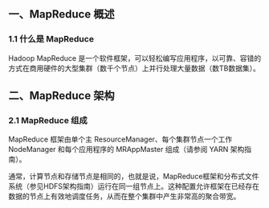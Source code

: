 ## 一、MapReduce 概述

### 1.1 什么是 MapReduce

Hadoop MapReduce 是一个软件框架，可以轻松编写应用程序，以可靠、容错的方式在商用硬件的大型集群（数千个节点）上并行处理大量数据（数TB数据集）。





## 二、MapReduce 架构

### 2.1 MapReduce 组成

MapReduce 框架由单个主 ResourceManager、每个集群节点一个工作 NodeManager 和每个应用程序的 MRAppMaster 组成（请参阅 YARN 架构指南）。





通常，计算节点和存储节点是相同的，也就是说，MapReduce框架和分布式文件系统（参见HDFS架构指南）运行在同一组节点上。这种配置允许框架在已经存在数据的节点上有效地调度任务，从而在整个集群中产生非常高的聚合带宽。